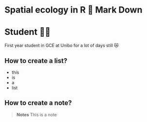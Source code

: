 # Spatial ecology in R 🐸 Mark Down

# Student 👩‍🎓
First year student in GCE at Unibo for a lot of days still 😿

## How to create a list?
+ this
+ is
+ a
+ list

## How to create a note?

> **Notes** 
This is a note
